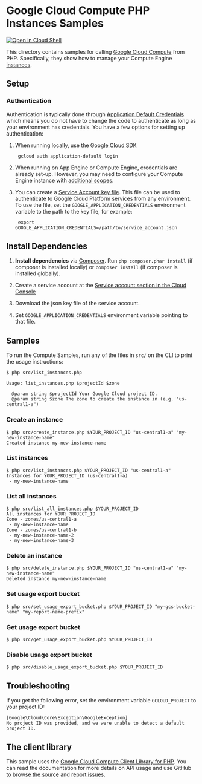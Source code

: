 Google Cloud Compute PHP Instances Samples
==========================================

[![Open in Cloud Shell][shell_img]][shell_link]

[shell_img]: http://gstatic.com/cloudssh/images/open-btn.svg
[shell_link]: https://console.cloud.google.com/cloudshell/open?git_repo=https://github.com/googlecloudplatform/php-docs-samples&page=editor&working_dir=compute/cloud-client/instances

This directory contains samples for calling [Google Cloud Compute][compute]
from PHP. Specifically, they show how to manage your Compute Engine [instances][instances].

[compute]: https://cloud.google.com/compute/docs/apis
[instances]: https://cloud.google.com/compute/docs/instances/stop-start-instance

## Setup

### Authentication

Authentication is typically done through [Application Default Credentials][adc]
which means you do not have to change the code to authenticate as long as
your environment has credentials. You have a few options for setting up
authentication:

1. When running locally, use the [Google Cloud SDK][google-cloud-sdk]

        gcloud auth application-default login

1. When running on App Engine or Compute Engine, credentials are already
   set-up. However, you may need to configure your Compute Engine instance
   with [additional scopes][additional_scopes].

1. You can create a [Service Account key file][service_account_key_file]. This file can be used to
   authenticate to Google Cloud Platform services from any environment. To use
   the file, set the ``GOOGLE_APPLICATION_CREDENTIALS`` environment variable to
   the path to the key file, for example:

        export GOOGLE_APPLICATION_CREDENTIALS=/path/to/service_account.json

[adc]: https://cloud.google.com/docs/authentication#getting_credentials_for_server-centric_flow
[additional_scopes]: https://cloud.google.com/compute/docs/authentication#using
[service_account_key_file]: https://developers.google.com/identity/protocols/OAuth2ServiceAccount#creatinganaccount

## Install Dependencies

1. **Install dependencies** via [Composer](http://getcomposer.org/doc/00-intro.md).
    Run `php composer.phar install` (if composer is installed locally) or `composer install`
    (if composer is installed globally).

1. Create a service account at the
[Service account section in the Cloud Console](https://console.cloud.google.com/iam-admin/serviceaccounts/)

1. Download the json key file of the service account.

1. Set `GOOGLE_APPLICATION_CREDENTIALS` environment variable pointing to that file.

## Samples

To run the Compute Samples, run any of the files in `src/` on the CLI to print
the usage instructions:

```
$ php src/list_instances.php

Usage: list_instances.php $projectId $zone

  @param string $projectId Your Google Cloud project ID.
  @param string $zone The zone to create the instance in (e.g. "us-central1-a")
```

### Create an instance

```
$ php src/create_instance.php $YOUR_PROJECT_ID "us-central1-a" "my-new-instance-name"
Created instance my-new-instance-name
```

### List instances

```
$ php src/list_instances.php $YOUR_PROJECT_ID "us-central1-a"
Instances for YOUR_PROJECT_ID (us-central1-a)
 - my-new-instance-name
```

### List all instances

```
$ php src/list_all_instances.php $YOUR_PROJECT_ID
All instances for YOUR_PROJECT_ID
Zone - zones/us-central1-a
 - my-new-instance-name
Zone - zones/us-central1-b
 - my-new-instance-name-2
 - my-new-instance-name-3
```

### Delete an instance

```
$ php src/delete_instance.php $YOUR_PROJECT_ID "us-central1-a" "my-new-instance-name"
Deleted instance my-new-instance-name
```

### Set usage export bucket

```
$ php src/set_usage_export_bucket.php $YOUR_PROJECT_ID "my-gcs-bucket-name" "my-report-name-prefix"
```

### Get usage export bucket

```
$ php src/get_usage_export_bucket.php $YOUR_PROJECT_ID
```

### Disable usage export bucket

```
$ php src/disable_usage_export_bucket.php $YOUR_PROJECT_ID
```

## Troubleshooting

If you get the following error, set the environment variable `GCLOUD_PROJECT` to your project ID:

```
[Google\Cloud\Core\Exception\GoogleException]
No project ID was provided, and we were unable to detect a default project ID.
```

## The client library

This sample uses the [Google Cloud Compute Client Library for PHP][google-cloud-php].
You can read the documentation for more details on API usage and use GitHub
to [browse the source][google-cloud-php-source] and [report issues][google-cloud-php-issues].

[google-cloud-php]: https://googleapis.github.io/google-cloud-php/#/docs/google-cloud/v0.152.0/compute/readme
[google-cloud-php-source]: https://github.com/GoogleCloudPlatform/google-cloud-php
[google-cloud-php-issues]: https://github.com/GoogleCloudPlatform/google-cloud-php/issues
[google-cloud-sdk]: https://cloud.google.com/sdk/
